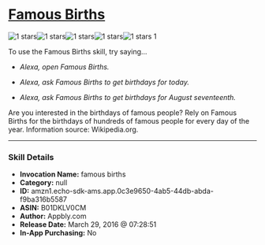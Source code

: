# [Famous Births](http://alexa.amazon.com/#skills/amzn1.echo-sdk-ams.app.0c3e9650-4ab5-44db-abda-f9ba316b5587)
![1 stars](../../images/ic_star_black_18dp_1x.png)![1 stars](../../images/ic_star_border_black_18dp_1x.png)![1 stars](../../images/ic_star_border_black_18dp_1x.png)![1 stars](../../images/ic_star_border_black_18dp_1x.png)![1 stars](../../images/ic_star_border_black_18dp_1x.png) 1

To use the Famous Births skill, try saying...

* *Alexa, open Famous Births.*

* *Alexa, ask Famous Births to get birthdays for today.*

* *Alexa, ask Famous Births to get birthdays for August seventeenth.*

Are you interested in the birthdays of famous people? Rely on Famous Births for the birthdays of hundreds of famous people for every day of the year. Information source: Wikipedia.org.

***

### Skill Details

* **Invocation Name:** famous births
* **Category:** null
* **ID:** amzn1.echo-sdk-ams.app.0c3e9650-4ab5-44db-abda-f9ba316b5587
* **ASIN:** B01DKLV0CM
* **Author:** Appbly.com
* **Release Date:** March 29, 2016 @ 07:28:51
* **In-App Purchasing:** No
